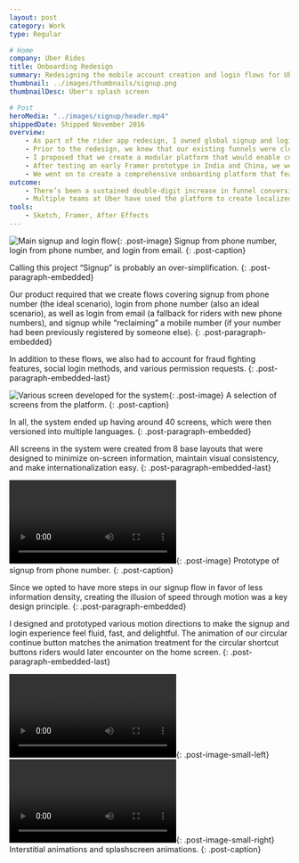 ```yaml
---
layout: post
category: Work
type: Regular

# Home
company: Uber Rides
title: Onboarding Redesign
summary: Redesigning the mobile account creation and login flows for Uber riders across the globe.
thumbnail: ../images/thumbnails/signup.png
thumbnailDesc: Uber's splash screen

# Post
heroMedia: "../images/signup/header.mp4"
shippedDate: Shipped November 2016
overview:
    - As part of the rider app redesign, I owned global signup and login.
    - Prior to the redesign, we knew that our existing funnels were cluttered with information and struggling to meet the needs of new markets as we expanded globally.
    - I proposed that we create a modular platform that would enable customizable funnels by market. This would entail breaking down our existing steps into simple, bite-sized screens that could be easily re-arranged, would decrease the cognitive load on users, and would enable easier experimentation.
    - After testing an early Framer prototype in India and China, we were confident in the direction and decided to move forward.
    - We went on to create a comprehensive onboarding platform that featured visually consistent layouts, buttery animations, and would intelligently route riders to signup or login based on their phone number.
outcome:
    - There’s been a sustained double-digit increase in funnel conversion since the new experience launched. It was a great success.
    - Multiple teams at Uber have used the platform to create localized onboarding experiences, systems for fighting fraud, and new payment experiences.
tools:
    - Sketch, Framer, After Effects
---
```


![Main signup and login flow](../images/signup/signup-flow-1.png){: .post-image}
Signup from phone number, login from phone number, and login from email.
{: .post-caption}

Calling this project “Signup” is probably an over-simplification.
{: .post-paragraph-embedded}

Our product required that we create flows covering signup from phone number (the ideal scenario), login from phone number (also an ideal scenario), as well as login from email (a fallback for riders with new phone numbers), and signup while “reclaiming” a mobile number (if your number had been previously registered by someone else).
{: .post-paragraph-embedded}

In addition to these flows, we also had to account for fraud fighting features, social login methods, and various permission requests.
{: .post-paragraph-embedded-last}

![Various screen developed for the system](../images/signup/mosaic.png){: .post-image}
A selection of screens from the platform.
{: .post-caption}

In all, the system ended up having around 40 screens, which were then versioned into multiple languages.
{: .post-paragraph-embedded}

All screens in the system were created from 8 base layouts that were designed to minimize on-screen information, maintain visual consistency, and make internationalization easy.
{: .post-paragraph-embedded-last}

<video src="../images/signup/screen-to-screen.mp4" autoplay loop></video>{: .post-image}
Prototype of signup from phone number.
{: .post-caption}

Since we opted to have more steps in our signup flow in favor of less information density, creating the illusion of speed through motion was a key design principle.
{: .post-paragraph-embedded}

I designed and prototyped various motion directions to make the signup and login experience feel fluid, fast, and delightful. The animation of our circular continue button matches the animation treatment for the circular shortcut buttons riders would later encounter on the home screen.
{: .post-paragraph-embedded-last}

<video src="../images/signup/signup-parallax.mp4" autoplay loop></video>{: .post-image-small-left}
<video src="../images/signup/signup-entry.mp4" autoplay loop></video>{: .post-image-small-right}
Interstitial animations and splashscreen animations.
{: .post-caption}
